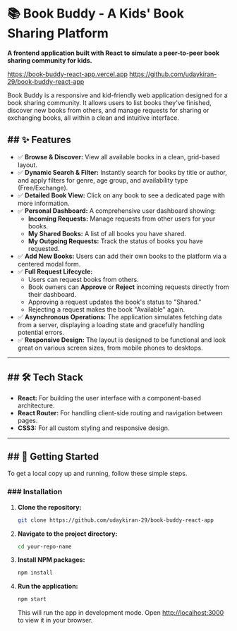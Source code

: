 # 📚 Book Buddy - A Kids' Book Sharing Platform

**A frontend application built with React to simulate a peer-to-peer book sharing community for kids.**

https://book-buddy-react-app.vercel.app
https://github.com/udaykiran-29/book-buddy-react-app

Book Buddy is a responsive and kid-friendly web application designed for a book sharing community. It allows users to list books they've finished, discover new books from others, and manage requests for sharing or exchanging books, all within a clean and intuitive interface.


## ## ✨ Features

* ✅ **Browse & Discover:** View all available books in a clean, grid-based layout.
* ✅ **Dynamic Search & Filter:** Instantly search for books by title or author, and apply filters for genre, age group, and availability type (Free/Exchange).
* ✅ **Detailed Book View:** Click on any book to see a dedicated page with more information.
* ✅ **Personal Dashboard:** A comprehensive user dashboard showing:
    * **Incoming Requests:** Manage requests from other users for your books.
    * **My Shared Books:** A list of all books you have shared.
    * **My Outgoing Requests:** Track the status of books you have requested.
* ✅ **Add New Books:** Users can add their own books to the platform via a centered modal form.
* ✅ **Full Request Lifecycle:**
    * Users can request books from others.
    * Book owners can **Approve** or **Reject** incoming requests directly from their dashboard.
    * Approving a request updates the book's status to "Shared."
    * Rejecting a request makes the book "Available" again.
* ✅ **Asynchronous Operations:** The application simulates fetching data from a server, displaying a loading state and gracefully handling potential errors.
* ✅ **Responsive Design:** The layout is designed to be functional and look great on various screen sizes, from mobile phones to desktops.

---

## ## 🛠️ Tech Stack

* **React:** For building the user interface with a component-based architecture.
* **React Router:** For handling client-side routing and navigation between pages.
* **CSS3:** For all custom styling and responsive design.

---

## ## 🚀 Getting Started

To get a local copy up and running, follow these simple steps.

### ### Installation

1.  **Clone the repository:**
    ```bash
    git clone https://github.com/udaykiran-29/book-buddy-react-app
    ```
2.  **Navigate to the project directory:**
    ```bash
    cd your-repo-name
    ```
3.  **Install NPM packages:**
    ```bash
    npm install
    ```
4.  **Run the application:**
    ```bash
    npm start
    ```
    This will run the app in development mode. Open [http://localhost:3000](http://localhost:3000) to view it in your browser.
